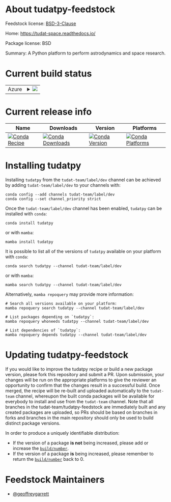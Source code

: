 About tudatpy-feedstock
=======================

Feedstock license: [BSD-3-Clause](https://github.com/tudat-team/tudatpy-feedstock/blob/main/LICENSE.txt)

Home: https://tudat-space.readthedocs.io/

Package license: BSD

Summary: A Python platform to perform astrodynamics and space research.

Current build status
====================


<table>
    
  <tr>
    <td>Azure</td>
    <td>
      <details>
        <summary>
          <a href="https://dev.azure.com/tudat-team/feedstock-builds/_build/latest?definitionId=3&branchName=main">
            <img src="https://dev.azure.com/tudat-team/feedstock-builds/_apis/build/status/tudatpy-feedstock?branchName=main">
          </a>
        </summary>
        <table>
          <thead><tr><th>Variant</th><th>Status</th></tr></thead>
          <tbody><tr>
              <td>linux_64_python3.10</td>
              <td>
                <a href="https://dev.azure.com/tudat-team/feedstock-builds/_build/latest?definitionId=3&branchName=main">
                  <img src="https://dev.azure.com/tudat-team/feedstock-builds/_apis/build/status/tudatpy-feedstock?branchName=main&jobName=linux&configuration=linux%20linux_64_python3.10" alt="variant">
                </a>
              </td>
            </tr><tr>
              <td>linux_64_python3.11</td>
              <td>
                <a href="https://dev.azure.com/tudat-team/feedstock-builds/_build/latest?definitionId=3&branchName=main">
                  <img src="https://dev.azure.com/tudat-team/feedstock-builds/_apis/build/status/tudatpy-feedstock?branchName=main&jobName=linux&configuration=linux%20linux_64_python3.11" alt="variant">
                </a>
              </td>
            </tr><tr>
              <td>linux_64_python3.9</td>
              <td>
                <a href="https://dev.azure.com/tudat-team/feedstock-builds/_build/latest?definitionId=3&branchName=main">
                  <img src="https://dev.azure.com/tudat-team/feedstock-builds/_apis/build/status/tudatpy-feedstock?branchName=main&jobName=linux&configuration=linux%20linux_64_python3.9" alt="variant">
                </a>
              </td>
            </tr><tr>
              <td>osx_64_python3.10</td>
              <td>
                <a href="https://dev.azure.com/tudat-team/feedstock-builds/_build/latest?definitionId=3&branchName=main">
                  <img src="https://dev.azure.com/tudat-team/feedstock-builds/_apis/build/status/tudatpy-feedstock?branchName=main&jobName=osx&configuration=osx%20osx_64_python3.10" alt="variant">
                </a>
              </td>
            </tr><tr>
              <td>osx_64_python3.11</td>
              <td>
                <a href="https://dev.azure.com/tudat-team/feedstock-builds/_build/latest?definitionId=3&branchName=main">
                  <img src="https://dev.azure.com/tudat-team/feedstock-builds/_apis/build/status/tudatpy-feedstock?branchName=main&jobName=osx&configuration=osx%20osx_64_python3.11" alt="variant">
                </a>
              </td>
            </tr><tr>
              <td>osx_64_python3.9</td>
              <td>
                <a href="https://dev.azure.com/tudat-team/feedstock-builds/_build/latest?definitionId=3&branchName=main">
                  <img src="https://dev.azure.com/tudat-team/feedstock-builds/_apis/build/status/tudatpy-feedstock?branchName=main&jobName=osx&configuration=osx%20osx_64_python3.9" alt="variant">
                </a>
              </td>
            </tr><tr>
              <td>osx_arm64_python3.10</td>
              <td>
                <a href="https://dev.azure.com/tudat-team/feedstock-builds/_build/latest?definitionId=3&branchName=main">
                  <img src="https://dev.azure.com/tudat-team/feedstock-builds/_apis/build/status/tudatpy-feedstock?branchName=main&jobName=osx&configuration=osx%20osx_arm64_python3.10" alt="variant">
                </a>
              </td>
            </tr><tr>
              <td>osx_arm64_python3.11</td>
              <td>
                <a href="https://dev.azure.com/tudat-team/feedstock-builds/_build/latest?definitionId=3&branchName=main">
                  <img src="https://dev.azure.com/tudat-team/feedstock-builds/_apis/build/status/tudatpy-feedstock?branchName=main&jobName=osx&configuration=osx%20osx_arm64_python3.11" alt="variant">
                </a>
              </td>
            </tr><tr>
              <td>osx_arm64_python3.9</td>
              <td>
                <a href="https://dev.azure.com/tudat-team/feedstock-builds/_build/latest?definitionId=3&branchName=main">
                  <img src="https://dev.azure.com/tudat-team/feedstock-builds/_apis/build/status/tudatpy-feedstock?branchName=main&jobName=osx&configuration=osx%20osx_arm64_python3.9" alt="variant">
                </a>
              </td>
            </tr><tr>
              <td>win_64_python3.10</td>
              <td>
                <a href="https://dev.azure.com/tudat-team/feedstock-builds/_build/latest?definitionId=3&branchName=main">
                  <img src="https://dev.azure.com/tudat-team/feedstock-builds/_apis/build/status/tudatpy-feedstock?branchName=main&jobName=win&configuration=win%20win_64_python3.10" alt="variant">
                </a>
              </td>
            </tr><tr>
              <td>win_64_python3.11</td>
              <td>
                <a href="https://dev.azure.com/tudat-team/feedstock-builds/_build/latest?definitionId=3&branchName=main">
                  <img src="https://dev.azure.com/tudat-team/feedstock-builds/_apis/build/status/tudatpy-feedstock?branchName=main&jobName=win&configuration=win%20win_64_python3.11" alt="variant">
                </a>
              </td>
            </tr><tr>
              <td>win_64_python3.9</td>
              <td>
                <a href="https://dev.azure.com/tudat-team/feedstock-builds/_build/latest?definitionId=3&branchName=main">
                  <img src="https://dev.azure.com/tudat-team/feedstock-builds/_apis/build/status/tudatpy-feedstock?branchName=main&jobName=win&configuration=win%20win_64_python3.9" alt="variant">
                </a>
              </td>
            </tr>
          </tbody>
        </table>
      </details>
    </td>
  </tr>
</table>

Current release info
====================

| Name | Downloads | Version | Platforms |
| --- | --- | --- | --- |
| [![Conda Recipe](https://img.shields.io/badge/recipe-tudatpy-green.svg)](https://anaconda.org/tudat-team/tudatpy) | [![Conda Downloads](https://img.shields.io/conda/dn/tudat-team/tudatpy.svg)](https://anaconda.org/tudat-team/tudatpy) | [![Conda Version](https://img.shields.io/conda/vn/tudat-team/tudatpy.svg)](https://anaconda.org/tudat-team/tudatpy) | [![Conda Platforms](https://img.shields.io/conda/pn/tudat-team/tudatpy.svg)](https://anaconda.org/tudat-team/tudatpy) |

Installing tudatpy
==================

Installing `tudatpy` from the `tudat-team/label/dev` channel can be achieved by adding `tudat-team/label/dev` to your channels with:

```
conda config --add channels tudat-team/label/dev
conda config --set channel_priority strict
```

Once the `tudat-team/label/dev` channel has been enabled, `tudatpy` can be installed with `conda`:

```
conda install tudatpy
```

or with `mamba`:

```
mamba install tudatpy
```

It is possible to list all of the versions of `tudatpy` available on your platform with `conda`:

```
conda search tudatpy --channel tudat-team/label/dev
```

or with `mamba`:

```
mamba search tudatpy --channel tudat-team/label/dev
```

Alternatively, `mamba repoquery` may provide more information:

```
# Search all versions available on your platform:
mamba repoquery search tudatpy --channel tudat-team/label/dev

# List packages depending on `tudatpy`:
mamba repoquery whoneeds tudatpy --channel tudat-team/label/dev

# List dependencies of `tudatpy`:
mamba repoquery depends tudatpy --channel tudat-team/label/dev
```




Updating tudatpy-feedstock
==========================

If you would like to improve the tudatpy recipe or build a new
package version, please fork this repository and submit a PR. Upon submission,
your changes will be run on the appropriate platforms to give the reviewer an
opportunity to confirm that the changes result in a successful build. Once
merged, the recipe will be re-built and uploaded automatically to the
`tudat-team` channel, whereupon the built conda packages will be available for
everybody to install and use from the `tudat-team` channel.
Note that all branches in the tudat-team/tudatpy-feedstock are
immediately built and any created packages are uploaded, so PRs should be based
on branches in forks and branches in the main repository should only be used to
build distinct package versions.

In order to produce a uniquely identifiable distribution:
 * If the version of a package **is not** being increased, please add or increase
   the [``build/number``](https://docs.conda.io/projects/conda-build/en/latest/resources/define-metadata.html#build-number-and-string).
 * If the version of a package **is** being increased, please remember to return
   the [``build/number``](https://docs.conda.io/projects/conda-build/en/latest/resources/define-metadata.html#build-number-and-string)
   back to 0.

Feedstock Maintainers
=====================

* [@geoffreygarrett](https://github.com/geoffreygarrett/)

